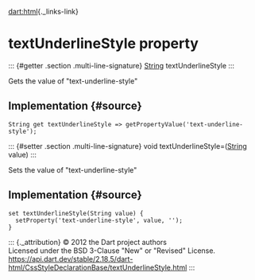 [dart:html](../../dart-html/dart-html-library){._links-link}

textUnderlineStyle property
===========================

::: {#getter .section .multi-line-signature}
[String](../../dart-core/string-class) textUnderlineStyle
:::

Gets the value of \"text-underline-style\"

Implementation {#source}
--------------

``` {.language-dart data-language="dart"}
String get textUnderlineStyle => getPropertyValue('text-underline-style');
```

::: {#setter .section .multi-line-signature}
void textUnderlineStyle=([String](../../dart-core/string-class) value)
:::

Sets the value of \"text-underline-style\"

Implementation {#source}
--------------

``` {.language-dart data-language="dart"}
set textUnderlineStyle(String value) {
  setProperty('text-underline-style', value, '');
}
```

::: {._attribution}
© 2012 the Dart project authors\
Licensed under the BSD 3-Clause \"New\" or \"Revised\" License.\
<https://api.dart.dev/stable/2.18.5/dart-html/CssStyleDeclarationBase/textUnderlineStyle.html>
:::
